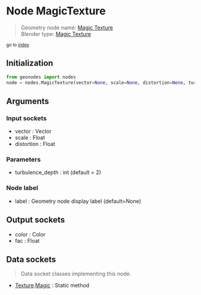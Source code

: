 
# Node MagicTexture

> Geometry node name: [Magic Texture](https://docs.blender.org/manual/en/latest/modeling/geometry_nodes/material/magic_texture.html)<br>
  Blender type: [Magic Texture](https://docs.blender.org/api/current/bpy.types.ShaderNodeTexMagic.html)
  
<sub>go to [index](/docs/index.md)</sub>

## Initialization

```python
from geonodes import nodes
node = nodes.MagicTexture(vector=None, scale=None, distortion=None, turbulence_depth=2, label=None)
```



## Arguments


### Input sockets

- vector : Vector
- scale : Float
- distortion : Float

### Parameters

- turbulence_depth : int (default = 2)

### Node label

- label : Geometry node display label (default=None)

## Output sockets

- color : Color
- fac : Float

## Data sockets

> Data socket classes implementing this node.
  
  
- [Texture](/docs/sockets/Texture.md).[Magic](/docs/sockets/Texture.md#magic) : Static method
  
